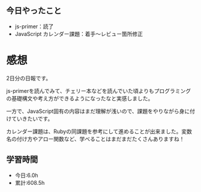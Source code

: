 ## 今日やったこと
- js-primer：読了
- JavaScript カレンダー課題：着手〜レビュー箇所修正

# 感想
2日分の日報です。

js-primerを読んでみて、チェリー本などを読んでいた頃よりもプログラミングの基礎構文や考え方ができるようになったなと実感しました。

一方で、JavaScript固有の内容はまだ理解が浅いので、課題をやりながら身に付けていきたいです。

カレンダー課題は、Rubyの同課題を参考にして進めることが出来ました。変数名の付け方やアロー関数など、学べることはまだまだたくさんありますね！

## 学習時間
- 今日:6.0h
- 累計:608.5h

